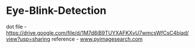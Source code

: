 # Eye-Blink-Detection
dot file - https://drive.google.com/file/d/1M7d8iB9TUYXAFKXvU7wmcsWfCsC4bjad/view?usp=sharing
reference - www.pyimagesearch.com
